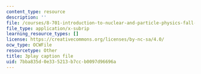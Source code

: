 ```yaml
---
content_type: resource
description: ''
file: /courses/8-701-introduction-to-nuclear-and-particle-physics-fall-2020/7bba835d0e335213b7ccb0097d96696a_quSdhgX3NB8.vtt
file_type: application/x-subrip
learning_resource_types: []
license: https://creativecommons.org/licenses/by-nc-sa/4.0/
ocw_type: OCWFile
resourcetype: Other
title: 3play caption file
uid: 7bba835d-0e33-5213-b7cc-b0097d96696a
---
```

